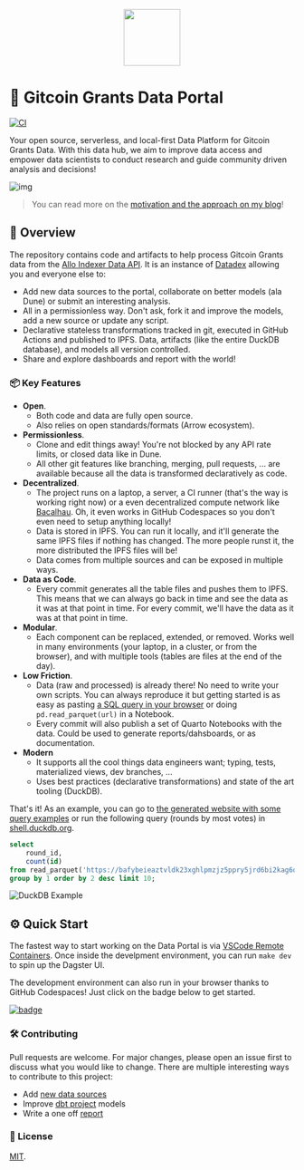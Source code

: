 <p align="center">
<img src="https://user-images.githubusercontent.com/1682202/271937380-10d6e036-5fe4-4ea6-b3b4-8e3001c21289.png" data-canonical-src="https://user-images.githubusercontent.com/1682202/271937380-10d6e036-5fe4-4ea6-b3b4-8e3001c21289.png" width="100" />
</p>

# 🌲 Gitcoin Grants Data Portal

[![CI](https://github.com/davidgasquez/gitcoin-grants-data-portal/actions/workflows/ci.yml/badge.svg)](https://github.com/davidgasquez/gitcoin-grants-data-portal/actions/workflows/ci.yml)

Your open source, serverless, and local-first Data Platform for Gitcoin Grants Data. With this data hub, we aim to improve data access and empower data scientists to conduct research and guide community driven analysis and decisions!

![img](https://user-images.githubusercontent.com/1682202/268236925-d44915ab-d46b-49ff-85ec-2ad06bcfe5e0.png)

> You can read more on the [motivation and the approach on my blog](https://davidgasquez.github.io/gitcoin-data/)!

## 📖 Overview

The repository contains code and artifacts to help process Gitcoin Grants data from the [Allo Indexer Data API](https://indexer-production.fly.dev/data/). It is an instance of [Datadex](https://github.com/davidgasquez/datadex) allowing you and everyone else to:

- Add new data sources to the portal, collaborate on better models (ala Dune) or submit an interesting analysis.
- All in a permissionless way. Don't ask, fork it and improve the models, add a new source or update any script.
- Declarative stateless transformations tracked in git, executed in GitHub Actions and published to IPFS. Data, artifacts (like the entire DuckDB database), and models all version controlled.
- Share and explore dashboards and report with the world!

### 📦 Key Features

- **Open**.
  - Both code and data are fully open source.
  - Also relies on open standards/formats (Arrow ecosystem).
- **Permissionless**.
  - Clone and edit things away! You're not blocked by any API rate limits, or closed data like in Dune.
  - All other git features like branching, merging, pull requests, ... are available because all the data is transformed declaratively as code.
- **Decentralized**.
  - The project runs on a laptop, a server, a CI runner (that's the way is working right now) or a even decentralized compute network like [Bacalhau](https://www.bacalhau.org/). Oh, it even works in GitHub Codespaces so you don't even need to setup anything locally!
  - Data is stored in IPFS. You can run it locally, and it'll generate the same IPFS files if nothing has changed. The more people runst it, the more distributed the IPFS files will be!
  - Data comes from multiple sources and can be exposed in multiple ways.
- **Data as Code**.
  - Every commit generates all the table files and pushes them to IPFS. This means that we can always go back in time and see the data as it was at that point in time. For every commit, we'll have the data as it was at that point in time.
- **Modular**.
  - Each component can be replaced, extended, or removed. Works well in many environments (your laptop, in a cluster, or from the browser), and with multiple tools (tables are files at the end of the day).
- **Low Friction**.
  - Data (raw and processed) is already there! No need to write your own scripts. You can always reproduce it but getting started is as easy as pasting [a SQL query in your browser](https://shell.duckdb.org/) or doing `pd.read_parquet(url)` in a Notebook.
  - Every commit will also publish a set of Quarto Notebooks with the data. Could be used to generate reports/dahsboards, or as documentation.
- **Modern**
  - It supports all the cool things data engineers want; typing, tests, materialized views, dev branches, ...
  - Uses best practices (declarative transformations) and state of the art tooling (DuckDB).

That's it! As an example, you can go to [the generated website with some query examples](https://bafybeieaztvldk23xghlpmzjz5ppry5jrd6bi2kag6q73huckhfrlrabby.ipfs.dweb.link/) or run the following query (rounds by most votes) in [shell.duckdb.org](https://shell.duckdb.org/).

```sql
select
    round_id,
    count(id)
from read_parquet('https://bafybeieaztvldk23xghlpmzjz5ppry5jrd6bi2kag6q73huckhfrlrabby.ipfs.w3s.link/round_votes.parquet')
group by 1 order by 2 desc limit 10;
```

![DuckDB Example](https://user-images.githubusercontent.com/1682202/267361009-a416610e-3905-4399-adac-5d395975c2e5.png)

## ⚙️ Quick Start

The fastest way to start working on the Data Portal is via [VSCode Remote Containers](https://code.visualstudio.com/docs/remote/containers). Once inside the develpment environment, you can run `make dev` to spin up the Dagster UI.

The development environment can also run in your browser thanks to GitHub Codespaces! Just click on the badge below to get started.

[![badge](https://github.com/codespaces/badge.svg)](https://codespaces.new/davidgasquez/gitcoin-grants-data-portal)

### 🛠️ Contributing

Pull requests are welcome. For major changes, please open an issue first to discuss what you would like to change. There are multiple interesting ways to contribute to this project:

- Add [new data sources](ggdp/assets.py)
- Improve [dbt project](dbt/) models
- Write a one off [report](reports/)

### 📄 License

[MIT](https://choosealicense.com/licenses/mit/).
